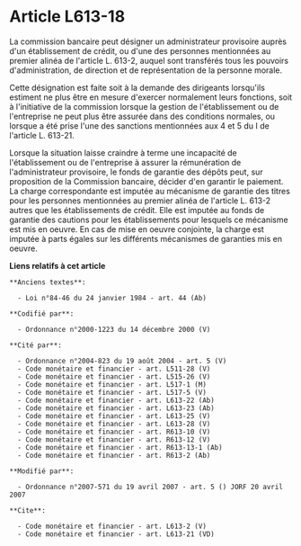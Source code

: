 # Article L613-18

La commission bancaire peut désigner un administrateur provisoire auprès d'un établissement de crédit, ou d'une des personnes
mentionnées au premier alinéa de l'article L. 613-2, auquel sont transférés tous les pouvoirs d'administration, de direction
et de représentation de la personne morale. 

Cette désignation est faite soit à la demande des dirigeants lorsqu'ils estiment ne plus être en mesure d'exercer normalement
leurs fonctions, soit à l'initiative de la commission lorsque la gestion de l'établissement ou de l'entreprise ne peut plus
être assurée dans des conditions normales, ou lorsque a été prise l'une des sanctions mentionnées aux 4 et 5 du I de
l'article L. 613-21. 

Lorsque la situation laisse craindre à terme une incapacité de l'établissement ou de l'entreprise à assurer la rémunération
de l'administrateur provisoire, le fonds de garantie des dépôts peut, sur proposition de la Commission bancaire, décider d'en
garantir le paiement. La charge correspondante est imputée au mécanisme de garantie des titres pour les personnes mentionnées
au premier alinéa de l'article L. 613-2 autres que les établissements de crédit. Elle est imputée au fonds de garantie des
cautions pour les établissements pour lesquels ce mécanisme est mis en oeuvre. En cas de mise en oeuvre conjointe, la charge
est imputée à parts égales sur les différents mécanismes de garanties mis en oeuvre.

**Liens relatifs à cet article**

	**Anciens textes**:

	  - Loi n°84-46 du 24 janvier 1984 - art. 44 (Ab)

	**Codifié par**:

	  - Ordonnance n°2000-1223 du 14 décembre 2000 (V)

	**Cité par**:

	  - Ordonnance n°2004-823 du 19 août 2004 - art. 5 (V)
	  - Code monétaire et financier - art. L511-28 (V)
	  - Code monétaire et financier - art. L515-26 (V)
	  - Code monétaire et financier - art. L517-1 (M)
	  - Code monétaire et financier - art. L517-5 (V)
	  - Code monétaire et financier - art. L613-22 (Ab)
	  - Code monétaire et financier - art. L613-23 (Ab)
	  - Code monétaire et financier - art. L613-25 (V)
	  - Code monétaire et financier - art. L613-28 (V)
	  - Code monétaire et financier - art. R613-10 (V)
	  - Code monétaire et financier - art. R613-12 (V)
	  - Code monétaire et financier - art. R613-13-1 (Ab)
	  - Code monétaire et financier - art. R613-2 (Ab)

	**Modifié par**:

	  - Ordonnance n°2007-571 du 19 avril 2007 - art. 5 () JORF 20 avril 2007

	**Cite**:

	  - Code monétaire et financier - art. L613-2 (V)
	  - Code monétaire et financier - art. L613-21 (VD)
